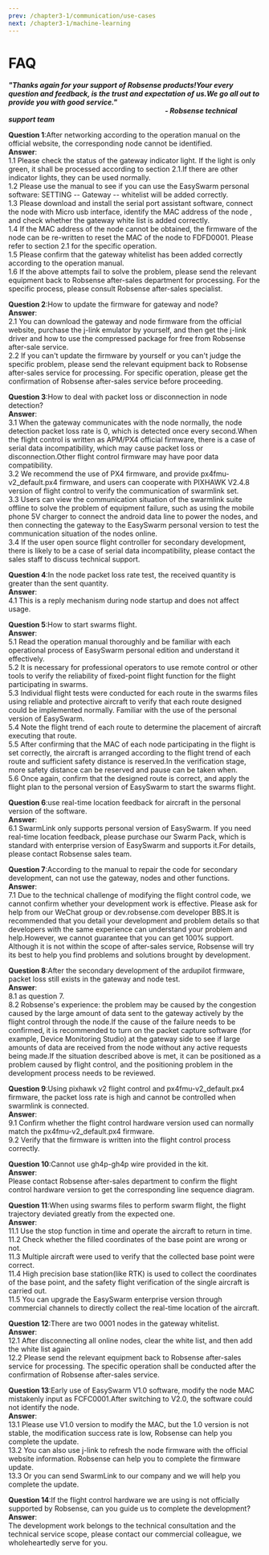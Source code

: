 ```yaml
---
prev: /chapter3-1/communication/use-cases
next: /chapter3-1/machine-learning
---
```

# FAQ

_**"Thanks again for your support of Robsense products!Your every question and feedback, is the trust and expectation of us.We go all out to provide you with good service."                                                                     - Robsense technical support team**_

**Question 1**:After networking according to the operation manual on the official website, the corresponding node cannot be identified.  
**Answer**:  
1.1 Please check the status of the gateway indicator light. If the light is only green, it shall be processed according to section 2.1.If there are other indicator lights, they can be used normally.  
1.2 Please use the manual to see if you can use the EasySwarm personal software: SETTING -- Gateway -- whitelist will be added correctly.  
1.3 Please download and install the serial port assistant software, connect the node with Micro usb interface, identify the MAC address of the node , and check whether the gateway white list is added correctly.  
1.4 If the MAC address of the node cannot be obtained, the firmware of the node can be re-written to reset the MAC of the node to FDFD0001. Please refer to section 2.1 for the specific operation.  
1.5 Please confirm that the gateway whitelist has been added correctly according to the operation manual.  
1.6 If the above attempts fail to solve the problem, please send the relevant equipment back to Robsense after-sales department for processing. For the specific process, please consult Robsense after-sales specialist.

**Question 2**:How to update the firmware for gateway and node?  
**Answer**:  
2.1 You can download the gateway and node firmware from the official website, purchase the j-link emulator by yourself, and then get the j-link driver and how to use the compressed package for free from Robsense after-sale service.  
2.2 If you can't update the firmware by yourself or you can't judge the specific problem, please send the relevant equipment back to Robsense after-sales service for processing. For specific operation, please get the confirmation of Robsense after-sales service before proceeding.

**Question 3**:How to deal with packet loss or disconnection in node detection?  
**Answer**:  
3.1 When the gateway communicates with the node normally, the node detection packet loss rate is 0, which is detected once every second.When the flight control is written as APM/PX4 official firmware, there is a case of serial data incompatibility, which may cause packet loss or disconnection.Other flight control firmware may have poor data compatibility.  
3.2 We recommend the use of PX4 firmware, and provide px4fmu-v2\_default.px4 firmware, and users can cooperate with PIXHAWK V2.4.8 version of flight control to verify the communication of swarmlink set.  
3.3 Users can view the communication situation of the swarmlink suite offline to solve the problem of equipment failure, such as using the mobile phone 5V charger to connect the android data line to power the nodes, and then connecting the gateway to the EasySwarm personal version to test the communication situation of the nodes online.  
3.4 If the user open source flight controller for secondary development, there is likely to be a case of serial data incompatibility, please contact the sales staff to discuss technical support.

**Question 4**:In the node packet loss rate test, the received quantity is greater than the sent quantity.  
**Answer**:  
4.1 This is a reply mechanism during node startup and does not affect usage.

**Question 5**:How to start swarms flight.  
**Answer**:  
5.1 Read the operation manual thoroughly and be familiar with each operational process of EasySwarm personal edition and understand it effectively.  
5.2 It is necessary for professional operators to use remote control or other tools to verify the reliability of fixed-point flight function for the flight participating in swarms.  
5.3 Individual flight tests were conducted for each route in the swarms files using reliable and protective aircraft to verify that each route designed could be implemented normally. Familiar with the use of the personal version of EasySwarm.  
5.4 Note the flight trend of each route to determine the placement of aircraft executing that route.  
5.5 After confirming that the MAC of each node participating in the flight is set correctly, the aircraft is arranged according to the flight trend of each route and sufficient safety distance is reserved.In the verification stage, more safety distance can be reserved and pause can be taken when.  
5.6 Once again, confirm that the designed route is correct, and apply the flight plan to the personal version of EasySwarm to start the swarms flight.

**Question 6**:use real-time location feedback for aircraft in the personal version of the software.  
**Answer**:  
6.1 SwarmLink only supports personal version of EasySwarm. If you need real-time location feedback, please purchase our Swarm Pack, which is standard with enterprise version of EasySwarm and supports it.For details, please contact Robsense sales team.

**Question 7**:According to the manual to repair the code for secondary development, can not use the gateway, nodes and other functions.  
**Answer**:  
7.1 Due to the technical challenge of modifying the flight control code, we cannot confirm whether your development work is effective. Please ask for help from our WeChat group or dev.robsense.com developer BBS.It is recommended that you detail your development and problem details so that developers with the same experience can understand your problem and help.However, we cannot guarantee that you can get 100% support. Although it is not within the scope of after-sales service, Robsense will try its best to help you find problems and solutions brought by development.

**Question 8**:After the secondary development of the ardupilot firmware, packet loss still exists in the gateway and node test.  
**Answer**:  
8.1 as question 7.  
8.2 Robsense's experience: the problem may be caused by the congestion caused by the large amount of data sent to the gateway actively by the flight control through the node.If the cause of the failure needs to be confirmed, it is recommended to turn on the packet capture software \(for example, Device Monitoring Studio\) at the gateway side to see if large amounts of data are received from the node without any active requests being made.If the situation described above is met, it can be positioned as a problem caused by flight control, and the positioning problem in the development process needs to be reviewed.

**Question 9**:Using pixhawk v2 flight control and px4fmu-v2\_default.px4 firmware, the packet loss rate is high and cannot be controlled when swarmlink is connected.  
**Answer**:  
9.1 Confirm whether the flight control hardware version used can normally match the px4fmu-v2\_default.px4 firmware.  
9.2 Verify that the firmware is written into the flight control process correctly.

**Question 10**:Cannot use gh4p-gh4p wire provided in the kit.  
**Answer**:  
Please contact Robsense after-sales department to confirm the flight control hardware version to get the corresponding line sequence diagram.

**Question 11**:When using swarms files to perform swarm flight, the flight trajectory deviated greatly from the expected one.  
**Answer**:  
11.1 Use the stop function in time and operate the aircraft to return in time.  
11.2 Check whether the filled coordinates of the base point are wrong or not.  
11.3 Multiple aircraft were used to verify that the collected base point were correct.  
11.4 High precision base station\(like RTK\) is used to collect the coordinates of the base point, and the safety flight verification of the single aircraft is carried out.  
11.5 You can upgrade the EasySwarm enterprise version through commercial channels to directly collect the real-time location of the aircraft.

**Question 12**:There are two 0001 nodes in the gateway whitelist.  
**Answer**:  
12.1 After disconnecting all online nodes, clear the white list, and then add the white list again  
12.2 Please send the relevant equipment back to Robsense after-sales service for processing. The specific operation shall be conducted after the confirmation of Robsense after-sales service.

**Question 13**:Early use of EasySwarm V1.0 software, modify the node MAC mistakenly input as FCFC0001.After switching to V2.0, the software could not identify the node.  
**Answer**:  
13.1 Please use V1.0 version to modify the MAC, but the 1.0 version is not stable, the modification success rate is low, Robsense can help you complete the update.  
13.2 You can also use j-link to refresh the node firmware with the official website information. Robsense can help you to complete the firmware update.  
13.3 Or you can send SwarmLink to our company and we will help you complete the update.

**Question 14**:If the flight control hardware we are using is not officially supported by Robsense, can you guide us to complete the development?  
**Answer**:  
The development work belongs to the technical consultation and the technical service scope, please contact our commercial colleague, we wholeheartedly serve for you.

